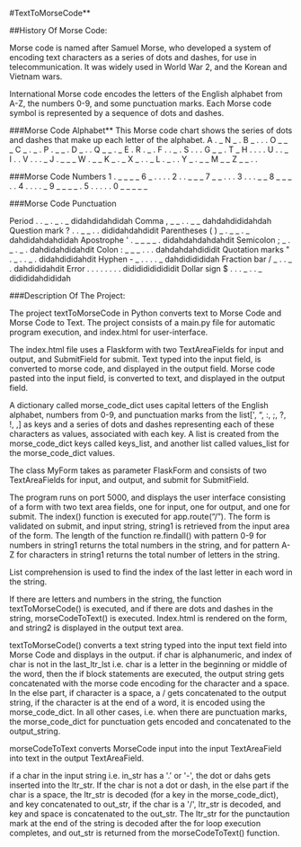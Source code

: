
#TextToMorseCode**

##History Of Morse Code:

Morse code is named after Samuel Morse, who developed a system of encoding text characters as a series of dots and dashes, for use in telecommunication. It was widely used in World War 2, and the Korean and Vietnam wars.

International Morse code encodes the letters of the English alphabet from A-Z, the numbers 0-9, and some punctuation marks. Each Morse code symbol is represented by a 
sequence of dots and dashes.

###Morse Code Alphabet**
This Morse code chart shows the series of dots and dashes that make up each letter of the alphabet.
A . _
N _ .
B _ . . .
O _ _ _
C _ . _ .
P . _ _ .
D _ . .
Q _ _ . _
E .
R . _ .
F . . _ .
S . . .
G _ _ .
T _
H . . . .
U . . _
I . .
V . . . _
J . _ _ _
W . _ _
K _ . _
X _ . . _
L . _ . .
Y _ . _ _
M _ _
Z _ _ . .

###Morse Code Numbers
1 . _ _ _ _
6 _ . . . .
2 . . _ _ _
7 _ _ . . .
3 . . . _ _
8 _ _ _ . .
4 . . . . _
9 _ _ _ _ .
5 . . . . .
0 _ _ _ _ _


###Morse Code Punctuation

Period .
. _ . _ . _
didahdidahdidah
Comma ,
_ _ . . _ _
dahdahdididahdah
Question mark ?
. . _ _ . .
dididahdahdidit
Parentheses ( )
_ . _ _ . _
dahdidahdahdidah
Apostrophe '
. _ _ _ _ .
didahdahdahdahdit
Semicolon ;
_ . _ . _ .
dahdidahdidahdit
Colon :
_ _ _ . . .
dahdahdahdididit
Quotation marks "
. _ . . _ .
didahdididahdit
Hyphen -
_ . . . . _
dahdididididah
Fraction bar /
_ . . _ .
dahdididahdit
Error
. . . . . . . .
didididididididit
Dollar sign $
. . . _ . . _
didididahdididah



###Description Of The Project:

The project textToMorseCode in Python converts text to Morse Code and Morse Code to Text. The project consists of a main.py file for automatic program execution, and index.html for user-interface.

The index.html file uses a Flaskform with two TextAreaFields for input and output, and SubmitField for submit. Text typed into the input field, is converted to morse code, and displayed in the output field. Morse code pasted into the input field, is converted to text, and displayed in the output field.

A dictionary called morse_code_dict uses capital letters of the English alphabet, numbers from 0-9, and punctuation marks from the list[', “,  :,  ;,  ?,  !, ,] as keys and a series of dots and dashes representing each of these characters as values, associated with each key.
A list is created from the morse_code_dict keys called keys_list, and another list called values_list for the morse_code_dict values.

The class MyForm takes as parameter FlaskForm and consists of two TextAreaFields for input, and output, and submit for SubmitField.

The program runs on port 5000, and displays the user interface consisting of a form with two text area fields, one for input, one for output, and one for submit. The index() function is executed for app.route(“/”). The form is validated on submit, and input string, string1 is retrieved from the input area of the form. The length of the function re.findall() with pattern 0-9 for numbers in string1 returns the total numbers in the string, and for pattern A-Z for characters in string1 returns the total number of letters in the string.

List comprehension is used to find the index of the last letter in each word in the string.

If there are letters and numbers in the string, the function textToMorseCode() is executed, and if there are dots and dashes in the string, morseCodeToText() is executed. Index.html is rendered on the form, and string2 is displayed in the output text area.

textToMorseCode() converts a text string typed into the input text field into Morse Code and displays in the output.
if char is alphanumeric, and index of char is not in the last_ltr_lst i.e. char is a letter in the beginning or middle of the word, then the
if block statements are executed, the output string gets concatenated with the morse code encoding for the character and a space.
In the else part, if character is a space, a / gets concatenated to the output string, if the character is at the end of a word, it is encoded
using the morse_code_dict. In all other cases, i.e. when there are punctuation marks, the morse_code_dict for punctuation gets encoded and concatenated
to the output_string.

morseCodeToText converts MorseCode input into the input TextAreaField into text in the output TextAreaField.

if a char in the input string i.e. in_str has a '.' or '-', the dot or dahs gets inserted into the ltr_str. If the char is not a dot or dash, in the else part if the char is a space, the ltr_str is decoded (for a key in the morse_code_dict), and key concatenated to out_str, if the char is a '/', ltr_str is decoded, and key and space is concatenated to the out_str. The ltr_str for the punctaution mark at the end of the string is decoded after the for loop execution completes, and out_str is returned from the morseCodeToText() function.
